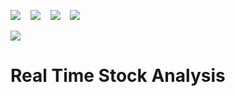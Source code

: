 
<img src="https://img.shields.io/badge/python%20-%2314354C.svg?&style=for-the-badge&logo=python&logoColor=white"/>  &nbsp;&nbsp; <img src="https://img.shields.io/badge/pandas%20-%23150458.svg?&style=for-the-badge&logo=pandas&logoColor=white" /> &nbsp;&nbsp; <img src="https://img.shields.io/badge/numpy%20-%23013243.svg?&style=for-the-badge&logo=numpy&logoColor=white" />  &nbsp;&nbsp; <img src="https://img.shields.io/badge/SQL%20-%2314354C.svg?&style=for-the-badge&logo=python&logoColor=white"/>


<IMG SRC = "https://icons8.com/icon/lPf0yhkFoRn4/sql">


# Real Time Stock Analysis
